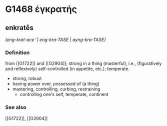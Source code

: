 # G1468 ἐγκρατής

## enkratḗs

_(eng-krat-ace' | eng-kra-TASE | ayng-kra-TASE)_

### Definition

from [[G1722]] and [[G2904]]; strong in a thing (masterful), i.e., (figuratively and reflexively) self-controlled (in appetite, etc.); temperate.

- strong, robust
- having power over, possessed of (a thing)
- mastering, controlling, curbing, restraining
  - controlling one's self, temperate, continent

### See also

[[G1722]], [[G2904]]

